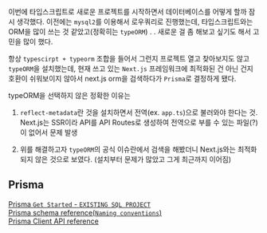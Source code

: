 이번에 타입스크립트로 새로운 프로젝트를 시작하면서 데이터베이스를 어떻게 할까 잠시 생각했다. 이전에는 `mysql2`를 이용해서 로우쿼리로 진행했는데, 타입스크립트와는 ORM을 많이 쓰는 것 같았고(정확히는 `typeORM`) . . 새로운 걸 좀 해보고 싶기도 해서 고민을 많이 했다. <br>

항상 `typescirpt + typeorm` 조합을 들어서 그런지 프로젝트 열고 찾아보지도 않고 `typeORM`을 설치했는데, 현재 쓰고 있는 `Next.js` 프레임워크에 최적화된 건 아닌 건지 호환이 쉬워보이지 않아서 next.js orm을 검색하다가 `Prisma`로 결정하게 됐다. <br>

typeORM을 선택하지 않은 정확한 이유는<br>

1. `reflect-metadata`란 것을 설치하면서 전역(ex. `app.ts`)으로 불러와야 한다는 것. Next.js는 SSR이라 API를 API Routes로 생성하여 전역으로 부를 수 있는 파일(?)이 없어서 문제 발생

2. 위를 해결하고자 `typeORM`의 공식 이슈란에서 검색을 해봤더니 Next.js와는 최적화되지 않은 것으로 보였다. (설치부터 문제가 많았고 그게 최근까지 이어짐)

## Prisma

[Prisma `Get Started` - `EXISTING SQL PROJECT`](https://www.prisma.io/docs/getting-started/setup-prisma/add-to-existing-project/relational-databases-typescript-mysql)<br>
[Prisma schema reference(`Naming conventions`)](https://www.prisma.io/docs/reference/api-reference/prisma-schema-reference#naming-conventions)<br>
[Prisma Client API reference](https://www.prisma.io/docs/reference/api-reference/prisma-client-reference#findmany)
